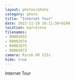 ```yaml
---
layout: photos/photo
category: photo
title: "Internet Tour"
date: 2022-11-20 16:11:56+0100
location: barcelona
filenames: 
- R0002055
- R0002074
- R0002075
- R0002073
camera: Ricoh GR IIIx
hide: true
---
```

Internet Tour
